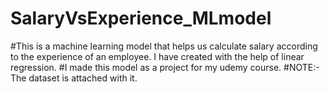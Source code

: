 # SalaryVsExperience_MLmodel
#This is a machine learning model that helps us calculate salary according to  the experience of an employee. I have created with the help of linear regression.
#I made this model as a project for my udemy course.
#NOTE:- The dataset is attached with it. 

